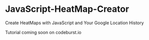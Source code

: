 # JavaScript-HeatMap-Creator
Create HeatMaps with JavaScript and Your Google Location History


Tutorial coming soon on codeburst.io
